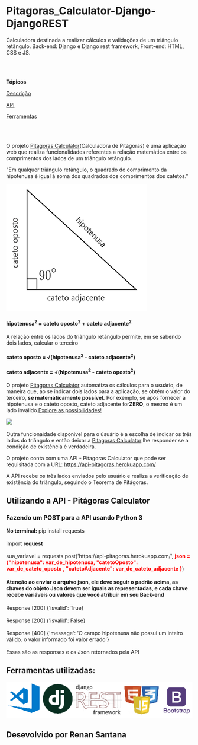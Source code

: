 
<div id="titulo e apresentação">
<h1>Pitagoras_Calculator-Django-DjangoREST</h1>
<p>Calculadora destinada a realizar cálculos e validações de um triângulo retângulo. Back-end: Django e Django rest framework, Front-end: HTML, CSS e JS.</p> 
</div>
<br>
<br>
        <p><strong>Tópicos</strong></p>
        <p><a href="#descrição">Descrição</a></p>
        <p><a href="#api">API</a></p>
        <p><a href="#ferramentas">Ferramentas</a></p>
       </div>
       <br>
       <br>
    <div id="descrição">
        <p>O projeto <a href="https://pitagoras-calculator.herokuapp.com/" target="_blank"> Pitagoras Calculator</a>(Calculadora de Pitágoras) é uma aplicação web que realiza funcionalidades referentes a relação matemática entre os comprimentos dos lados de um triângulo retângulo.</p>
        <p>"Em qualquer triângulo retângulo, o quadrado do comprimento da hipotenusa é igual à soma dos quadrados dos comprimentos dos catetos."</p>
    <div id="imagem">
        <img src="./triângulo retângulo.png">
    </div>
        <h4>
            hipotenusa<sup>2</sup> = cateto oposto<sup>2</sup> + cateto adjacente<sup>2</sup>
        </h4>
        <p>A relação entre os lados do triângulo retângulo permite, em se sabendo dois lados, calcular o terceiro</p>
        <h4>cateto oposto =  &radic;(hipotenusa<sup>2</sup> - cateto adjacente<sup>2</sup>) </h4>
        <h4>cateto adjacente =  &radic;(hipotenusa<sup>2</sup> - cateto oposto<sup>2</sup>) </h4>
        <p>O projeto <a href="https://pitagoras-calculator.herokuapp.com/" target="_blank"> Pitagoras Calculator</a> automatiza os cálculos para o usuário, de maneira que, ao se indicar dois lados para a aplicação, se obtém o valor do terceiro, <strong>se matemáticamente possível.</strong> Por exemplo, se após fornecer a hipotenusa e o cateto oposto, cateto adjacente for<strong>ZERO</strong>, o mesmo é um lado inválido.<a href="https://pitagoras-calculator.herokuapp.com/" target="_blank">Explore as possibilidades!</a></p>  
    <div>
        <a href="https://pitagoras-calculator.herokuapp.com/" target="_blank"><img src="./calculadora pitágoras.png"></a>
    </div>
        <p>Outra funcionaidade disponível para o úsuário é a escolha de indicar os três lados do triângulo e então deixar a <a href="https://pitagoras-calculator.herokuapp.com/" target="_blank"> Pitagoras Calculator</a> lhe responder se a condição de existência é verdadeira.</p>
        <p>O projeto conta com uma API - Pitagoras Calculator que pode ser requisitada com a URL: <a href="https://api-pitagoras.herokuapp.com/" target="_blank">https://api-pitagoras.herokuapp.com/ </a></p>
        <p>A API recebe os três lados enviados pelo usuário e realiza a verificação de existência do triângulo, seguindo o Teorema de Pitágoras.</p>
</div>
<div id="api">
    <h2>Utilizando a API - Pitágoras Calculator</h2>
    <h3>Fazendo um POST para a API usando Python 3</h3>
    <p>
        <strong>No terminal:</strong> pip install requests<br><br>
        import <strong>request</strong><br><br>
        sua_variavel = requests.post('https://api-pitagoras.herokuapp.com/', <strong style="color: red ;">json = {"hipotenusa": var_de_hipotenusa, "catetoOposto": var_de_cateto_oposto , "catetoAdjacente": var_de_cateto_adjacente }</strong>)<br>
        <h4>Atenção ao enviar o arquivo json, ele deve seguir o padrão acima, as chaves do objeto Json devem ser iguais as representadas, e cada chave recebe variáveis ou valores que você atribuir em seu Back-end</h4>
    </p>
    <p>
        Response [200]
        {'isvalid': True}<br><br>
        Response [200]
        {'isvalid': False}<br><br>
        Response [400]
        {'message': 'O campo hipotenusa não possui um inteiro válido. o valor informado foi valor errado'}<br><br>
        Essas são as responses e os Json retornados pela API
    </p>
</div>
<div id="ferramentas">
    <h2>Ferramentas utilizadas: </h2>
    <div>
        <img src="./ferramentas.png">
    </div>
</div>
<h2>Desevolvido por Renan Santana</h2>
